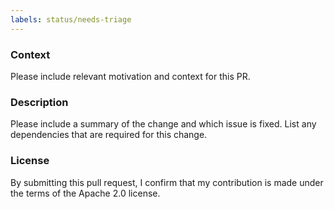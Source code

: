 ```yaml
---
labels: status/needs-triage
---
```

### Context 

Please include relevant motivation and context for this PR.


### Description

Please include a summary of the change and which issue is fixed. List any dependencies that are required for this change.


### License

By submitting this pull request, I confirm that my contribution is made under the terms of the Apache 2.0 license.
